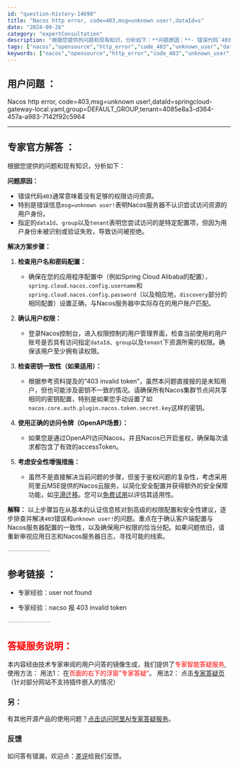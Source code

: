 ```yaml
---
id: "question-history-14698"
title: "Nacos http error, code=403,msg=unknown user!,dataId=s"
date: "2024-09-26"
category: "expertConsultation"
description: "根据您提供的问题和现有知识，分析如下：**问题原因：**- 错误代码`403`通常意味着没有足够的权限访问资源。- 特别是错误信息`msg=unknown user!`表明Nacos服务器不认识尝试访问资源的用户身份。- 指定的`dataId`、`group`以及`tenant`表明您尝试访问的是特"
tags: ["nacos","opensource","http_error","code_403","unknown_user","dataId","springcloud_gateway_local"]
keywords: ["nacos","opensource","http_error","code_403","unknown_user","dataId","springcloud_gateway_local"]
---
```


## 用户问题 ： 
 Nacos http error, code=403,msg=unknown user!,dataId=springcloud-gateway-local.yaml,group=DEFAULT_GROUP,tenant=4085e8a3-d364-457a-a983-7142f92c5964  

---------------
## 专家官方解答 ：

根据您提供的问题和现有知识，分析如下：

**问题原因：**
- 错误代码`403`通常意味着没有足够的权限访问资源。
- 特别是错误信息`msg=unknown user!`表明Nacos服务器不认识尝试访问资源的用户身份。
- 指定的`dataId`、`group`以及`tenant`表明您尝试访问的是特定配置项，但因为用户身份未被识别或验证失败，导致访问被拒绝。

**解决方案步骤：**

1. **检查用户名和密码配置：**
   - 确保在您的应用程序配置中（例如Spring Cloud Alibaba的配置），`spring.cloud.nacos.config.username`和`spring.cloud.nacos.config.password`（以及相应地，`discovery`部分的相同配置）设置正确，与Nacos服务器中实际存在的用户账户匹配。

2. **确认用户权限：**
   - 登录Nacos控制台，进入权限控制的用户管理界面，检查当前使用的用户账号是否具有访问指定`dataId`、`group`以及`tenant`下资源所需的权限。确保该用户至少拥有读权限。

3. **检查密钥一致性（如果适用）：**
   - 根据参考资料提及的“403 invalid token”，虽然本问题直接报的是未知用户，但也可能涉及密钥不一致的情况。请确保所有Nacos集群节点间共享相同的密钥配置，特别是如果您手动设置了如`nacos.core.auth.plugin.nacos.token.secret.key`这样的密钥。

4. **使用正确的访问令牌（OpenAPI场景）：**
   - 如果您是通过OpenAPI访问Nacos，并且Nacos已开启鉴权，确保每次请求都包含了有效的accessToken。

5. **考虑安全性增强措施：**
   - 虽然不是直接解决当前问题的步骤，但鉴于鉴权问题的复杂性，考虑采用阿里云MSE提供的Nacos云服务，以简化安全配置并获得额外的安全保障功能，如[平滑迁移](https://help.aliyun.com/zh/mse/user-guide/migrate-applications-from-self-managed-instances-to-mse-microservices-registry?spm=a2c4g.11186623.0.0.76e17b26TS1Abr)。您可以[免费试用](https://free.aliyun.com/?searchKey=nacos&spm=nacos.cloud.topbar.0.0.0)以评估其适用性。

**解释：**
以上步骤旨在从基本的认证信息核对到高级的权限配置和安全性建议，逐步排查并解决`403`错误和`unknown user!`的问题。重点在于确认客户端配置与Nacos服务器配置的一致性，以及确保用户权限的恰当分配。如果问题依旧，请重新审视应用日志和Nacos服务器日志，寻找可能的线索。


<font color="#949494">---------------</font> 


## 参考链接 ：

* 专家经验：user not found 
 
 * 专家经验：nacso 报 403 invalid token 


 <font color="#949494">---------------</font> 
 


## <font color="#FF0000">答疑服务说明：</font> 

本内容经由技术专家审阅的用户问答的镜像生成，我们提供了<font color="#FF0000">专家智能答疑服务</font>,使用方法：
用法1： 在<font color="#FF0000">页面的右下的浮窗”专家答疑“</font>。
用法2： 点击[专家答疑页](https://answer.opensource.alibaba.com/docs/intro)（针对部分网站不支持插件嵌入的情况）
### 另：


有其他开源产品的使用问题？[点击访问阿里AI专家答疑服务](https://answer.opensource.alibaba.com/docs/intro)。
### 反馈
如问答有错漏，欢迎点：[差评](https://ai.nacos.io/user/feedbackByEnhancerGradePOJOID?enhancerGradePOJOId=16004)给我们反馈。
